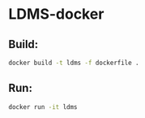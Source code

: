 # LDMS-docker

## Build:

```bash
docker build -t ldms -f dockerfile .
```

## Run:

```bash
docker run -it ldms
```